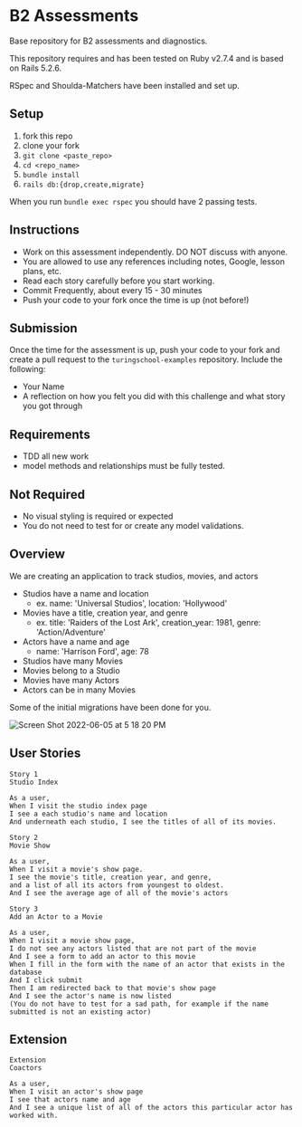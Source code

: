 # B2 Assessments

Base repository for B2 assessments and diagnostics.

This repository requires and has been tested on Ruby v2.7.4 and is based on Rails 5.2.6.

RSpec and Shoulda-Matchers have been installed and set up.

## Setup

1. fork this repo
2. clone your fork
3. `git clone <paste_repo>`
4. `cd <repo_name>`
5. `bundle install`
6. `rails db:{drop,create,migrate}`

When you run `bundle exec rspec` you should have 2 passing tests.

## Instructions

* Work on this assessment independently. DO NOT discuss with anyone.
* You are allowed to use any references including notes, Google, lesson plans, etc.
* Read each story carefully before you start working.
* Commit Frequently, about every 15 - 30 minutes
* Push your code to your fork once the time is up (not before!)

## Submission

Once the time for the assessment is up, push your code to your fork and create a pull request to the `turingschool-examples` repository. Include the following:

* Your Name
* A reflection on how you felt you did with this challenge and what story you got through

## Requirements

* TDD all new work
* model methods and relationships must be fully tested.

## Not Required

* No visual styling is required or expected
* You do not need to test for or create any model validations.

## Overview

We are creating an application to track studios, movies, and actors

* Studios have a name and location
    * ex. name: 'Universal Studios', location: 'Hollywood'
* Movies have a title, creation year, and genre
    * ex. title: 'Raiders of the Lost Ark', creation_year: 1981, genre: 'Action/Adventure'
* Actors have a name and age
    * name: 'Harrison Ford', age: 78
* Studios have many Movies
* Movies belong to a Studio
* Movies have many Actors
* Actors can be in many Movies

Some of the initial migrations have been done for you.

![Screen Shot 2022-06-05 at 5 18 20 PM](https://user-images.githubusercontent.com/99001315/172074699-fa139353-ec63-4f3b-9ce2-4c32f3de2167.png)

## User Stories

```
Story 1
Studio Index

As a user,
When I visit the studio index page
I see a each studio's name and location
And underneath each studio, I see the titles of all of its movies.
```

```
Story 2
Movie Show

As a user,
When I visit a movie's show page.
I see the movie's title, creation year, and genre,
and a list of all its actors from youngest to oldest.
And I see the average age of all of the movie's actors
```

```
Story 3
Add an Actor to a Movie

As a user,
When I visit a movie show page,
I do not see any actors listed that are not part of the movie
And I see a form to add an actor to this movie
When I fill in the form with the name of an actor that exists in the database
And I click submit
Then I am redirected back to that movie's show page
And I see the actor's name is now listed
(You do not have to test for a sad path, for example if the name submitted is not an existing actor)
```

## Extension

```
Extension
Coactors

As a user,
When I visit an actor's show page
I see that actors name and age
And I see a unique list of all of the actors this particular actor has worked with.
```
